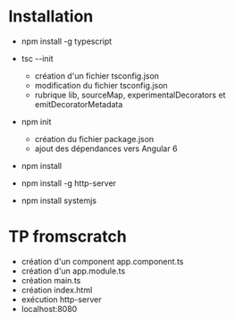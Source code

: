 
# Installation

- npm install -g typescript
- tsc --init
    - création d'un fichier tsconfig.json
    - modification du fichier tsconfig.json
    - rubrique lib, sourceMap, experimentalDecorators et emitDecoratorMetadata
- npm init
    - création du fichier package.json
    - ajout des dépendances vers Angular 6
- npm install

- npm install -g http-server
- npm install systemjs

# TP fromscratch

- création d'un component app.component.ts
- création d'un app.module.ts
- création main.ts
- création index.html
- exécution http-server
- localhost:8080
